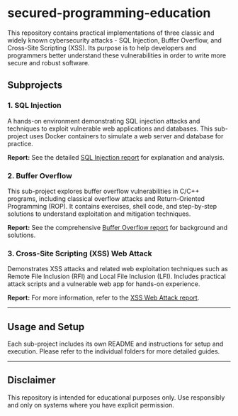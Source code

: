 # secured-programming-education
This repository contains practical implementations of three classic and widely known cybersecurity attacks - SQL Injection, Buffer Overflow, and Cross-Site Scripting (XSS). Its purpose is to help developers and programmers better understand these vulnerabilities in order to write more secure and robust software.

## Subprojects

### 1. SQL Injection
A hands-on environment demonstrating SQL injection attacks and techniques to exploit vulnerable web applications and databases. This sub-project uses Docker containers to simulate a web server and database for practice.

**Report:** See the detailed [SQL Injection report](sql-injection/results/report.pdf) for explanation and analysis.

### 2. Buffer Overflow
This sub-project explores buffer overflow vulnerabilities in C/C++ programs, including classical overflow attacks and Return-Oriented Programming (ROP). It contains exercises, shell code, and step-by-step solutions to understand exploitation and mitigation techniques.

**Report:** See the comprehensive [Buffer Overflow report](buffer-overflow/report.pdf) for background and solutions.

### 3. Cross-Site Scripting (XSS) Web Attack
Demonstrates XSS attacks and related web exploitation techniques such as Remote File Inclusion (RFI) and Local File Inclusion (LFI). Includes practical attack scripts and a vulnerable web app for hands-on experience.

**Report:** For more information, refer to the [XSS Web Attack report](xss-web-attack/results/report.pdf).

---

## Usage and Setup

Each sub-project includes its own README and instructions for setup and execution. Please refer to the individual folders for more detailed guides.

---

## Disclaimer

This repository is intended for educational purposes only. Use responsibly and only on systems where you have explicit permission.
